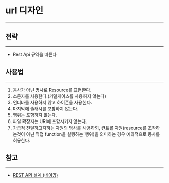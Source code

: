 # url 디자인
***

## 전략
***
- Rest Api 규약을 따른다

## 사용법
***

1. 동사가 아닌 명사로 Resource를 표현한다.
2. 소문자를 사용한다.(카멜케이스를 사용하지 않는다)
3. 언더바를 사용하지 않고 하이픈을 사용한다.
4. 마지막에 슬래시를 포함하지 않는다.
5. 행위는 포함하지 않는다.
6. 파일 확장자는 URI에 포함시키지 않는다.
7. 가급적 전달하고자하는 자원의 명사를 사용하되, 컨트롤 자원(resource를 조작하는것이 아닌 직접 function을 실행하는 행위)을 의미하는 경우 예외적으로 동사를 허용한다.

## 참고
***
- [REST API 설계 (네이밍)](https://server-engineer.tistory.com/886)
